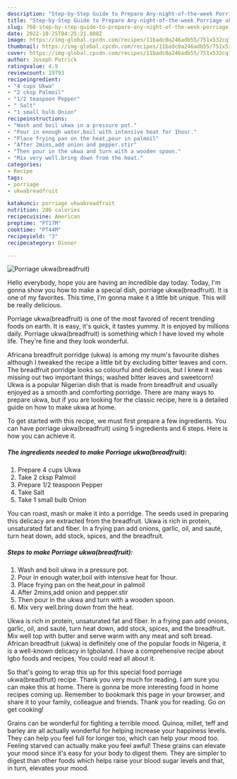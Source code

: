 ```yaml
---
description: "Step-by-Step Guide to Prepare Any-night-of-the-week Porriage ukwa(breadfruit)"
title: "Step-by-Step Guide to Prepare Any-night-of-the-week Porriage ukwa(breadfruit)"
slug: 768-step-by-step-guide-to-prepare-any-night-of-the-week-porriage-ukwabreadfruit
date: 2022-10-25T04:25:21.808Z
image: https://img-global.cpcdn.com/recipes/11badc0a246adb55/751x532cq70/porriage-ukwabreadfruit-recipe-main-photo.jpg
thumbnail: https://img-global.cpcdn.com/recipes/11badc0a246adb55/751x532cq70/porriage-ukwabreadfruit-recipe-main-photo.jpg
cover: https://img-global.cpcdn.com/recipes/11badc0a246adb55/751x532cq70/porriage-ukwabreadfruit-recipe-main-photo.jpg
author: Joseph Patrick
ratingvalue: 4.9
reviewcount: 19793
recipeingredient:
- "4 cups Ukwa"
- "2 cksp Palmoil"
- "1/2 teaspoon Pepper"
- " Salt"
- "1 small bulb Onion"
recipeinstructions:
- "Wash and boil ukwa in a pressure pot."
- "Pour in enough water,boil with intensive heat for 1hour."
- "Place frying pan on the heat,pour in palmoil"
- "After 2mins,add onion and pepper.stir"
- "Then pour in the ukwa and turn with a wooden spoon."
- "Mix very well.bring down from the heat."
categories:
- Recipe
tags:
- porriage
- ukwabreadfruit

katakunci: porriage ukwabreadfruit 
nutrition: 286 calories
recipecuisine: American
preptime: "PT17M"
cooktime: "PT44M"
recipeyield: "3"
recipecategory: Dinner

---
```



![Porriage ukwa(breadfruit)](https://img-global.cpcdn.com/recipes/11badc0a246adb55/751x532cq70/porriage-ukwabreadfruit-recipe-main-photo.jpg)

Hello everybody, hope you are having an incredible day today. Today, I'm gonna show you how to make a special dish, porriage ukwa(breadfruit). It is one of my favorites. This time, I'm gonna make it a little bit unique. This will be really delicious.

Porriage ukwa(breadfruit) is one of the most favored of recent trending foods on earth. It is easy, it's quick, it tastes yummy. It is enjoyed by millions daily. Porriage ukwa(breadfruit) is something which I have loved my whole life. They're fine and they look wonderful.

Africana breadfruit porridge (ukwa) is among my mum&#39;s favourite dishes although I tweaked the recipe a little bit by excluding bitter leaves and corn. The breadfruit porridge looks so colourful and delicious, but I knew it was missing out two important things; washed bitter leaves and sweetcorn! Ukwa is a popular Nigerian dish that is made from breadfruit and usually enjoyed as a smooth and comforting porridge. There are many ways to prepare ukwa, but if you are looking for the classic recipe, here is a detailed guide on how to make ukwa at home.


To get started with this recipe, we must first prepare a few ingredients. You can have porriage ukwa(breadfruit) using 5 ingredients and 6 steps. Here is how you can achieve it.

<!--inarticleads1-->

##### The ingredients needed to make Porriage ukwa(breadfruit):

1. Prepare 4 cups Ukwa
1. Take 2 cksp Palmoil
1. Prepare 1/2 teaspoon Pepper
1. Take  Salt
1. Take 1 small bulb Onion


You can roast, mash or make it into a porridge. The seeds used in preparing this delicacy are extracted from the breadfruit. Ukwa is rich in protein, unsaturated fat and fiber. In a frying pan add onions, garlic, oil, and sauté, turn heat down, add stock, spices, and the breadfruit. 

<!--inarticleads2-->

##### Steps to make Porriage ukwa(breadfruit):

1. Wash and boil ukwa in a pressure pot.
1. Pour in enough water,boil with intensive heat for 1hour.
1. Place frying pan on the heat,pour in palmoil
1. After 2mins,add onion and pepper.stir
1. Then pour in the ukwa and turn with a wooden spoon.
1. Mix very well.bring down from the heat.


Ukwa is rich in protein, unsaturated fat and fiber. In a frying pan add onions, garlic, oil, and sauté, turn heat down, add stock, spices, and the breadfruit. Mix well top with butter and serve warm with any meat and soft bread. African breadfruit (ukwa) is definitely one of the popular foods in Nigeria, it is a well-known delicacy in Igboland. I have a comprehensive recipe about Igbo foods and recipes, You could read all about it. 

So that's going to wrap this up for this special food porriage ukwa(breadfruit) recipe. Thank you very much for reading. I am sure you can make this at home. There is gonna be more interesting food in home recipes coming up. Remember to bookmark this page in your browser, and share it to your family, colleague and friends. Thank you for reading. Go on get cooking!

Grains can be wonderful for fighting a terrible mood. Quinoa, millet, teff and barley are all actually wonderful for helping increase your happiness levels. They can help you feel full for longer too, which can help your mood too. Feeling starved can actually make you feel awful! These grains can elevate your mood since it's easy for your body to digest them. They are simpler to digest than other foods which helps raise your blood sugar levels and that, in turn, elevates your mood.
